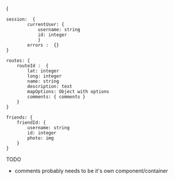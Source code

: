 


{

    session:  {
    		currentUser: {
    			username: string
    			id: integer
    			}
    		errors :  {}
    }
    		
	routes: {
		routeId :  {
			lat: integer
			long: integer
			name: string
			description: text
			mapOptions: Object with options
			comments: { comments }
		}
	}

	friends: {
		friendId: {
			username: string
			id: integer
			photo: img
		}
	}
	
TODO

 - comments probably needs to be it's own component/container

		
	

